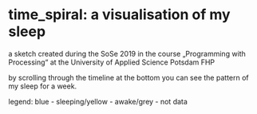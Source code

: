 # time_spiral: a visualisation of my sleep 
a sketch created during the SoSe 2019 in the course „Programming with Processing“ at the University of Applied Science
Potsdam FHP 
<p> by scrolling through the timeline at the bottom you can see the pattern of my sleep for a week. 
<p> legend: blue - sleeping/yellow - awake/grey - not data
